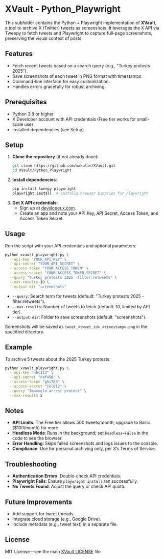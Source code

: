 # XVault - Python_Playwright

This subfolder contains the Python + Playwright implementation of **XVault**, a tool to archive X (Twitter) tweets as screenshots. It leverages the X API via Tweepy to fetch tweets and Playwright to capture full-page screenshots, preserving the visual context of posts.

## Features
- Fetch recent tweets based on a search query (e.g., "Turkey protests 2025").
- Save screenshots of each tweet in PNG format with timestamps.
- Command-line interface for easy customization.
- Handles errors gracefully for robust archiving.

## Prerequisites
- Python 3.8 or higher
- X Developer account with API credentials (Free tier works for small-scale use)
- Installed dependencies (see Setup)

## Setup
1. **Clone the repository** (if not already done):
   ```bash
   git clone https://github.com/makalin/XVault.git
   cd XVault/Python_Playwright
   ```
2. **Install dependencies**:
   ```bash
   pip install tweepy playwright
   playwright install  # Installs browser binaries for Playwright
   ```
3. **Get X API credentials**:
   - Sign up at [developer.x.com](https://developer.x.com).
   - Create an app and note your API Key, API Secret, Access Token, and Access Token Secret.

## Usage
Run the script with your API credentials and optional parameters:

```bash
python xvault_playwright.py \
  --api-key "YOUR_API_KEY" \
  --api-secret "YOUR_API_SECRET" \
  --access-token "YOUR_ACCESS_TOKEN" \
  --access-secret "YOUR_ACCESS_TOKEN_SECRET" \
  --query "Turkey protests 2025 -filter:retweets" \
  --max-results 10 \
  --output-dir "screenshots"
```

- `--query`: Search term for tweets (default: "Turkey protests 2025 -filter:retweets").
- `--max-results`: Number of tweets to fetch (default: 10, limited by API tier).
- `--output-dir`: Folder to save screenshots (default: "screenshots").

Screenshots will be saved as `tweet_<tweet_id>_<timestamp>.png` in the specified directory.

## Example
To archive 5 tweets about the 2025 Turkey protests:
```bash
python xvault_playwright.py \
  --api-key "abc123" \
  --api-secret "def456" \
  --access-token "ghi789" \
  --access-secret "jkl012" \
  --query "Imamoglu arrest protest" \
  --max-results 5
```

## Notes
- **API Limits**: The Free tier allows 500 tweets/month; upgrade to Basic ($100/month) for more.
- **Headless Mode**: Runs in the background; set `headless=False` in the code to see the browser.
- **Error Handling**: Skips failed screenshots and logs issues to the console.
- **Compliance**: Use for personal archiving only, per X’s Terms of Service.

## Troubleshooting
- **Authentication Errors**: Double-check API credentials.
- **Playwright Fails**: Ensure `playwright install` ran successfully.
- **No Tweets Found**: Adjust the query or check API quota.

## Future Improvements
- Add support for tweet threads.
- Integrate cloud storage (e.g., Google Drive).
- Include metadata (e.g., tweet text) in a separate file.

## License
MIT License—see the main [XVault LICENSE](../LICENSE) file.